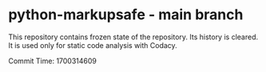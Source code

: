 # python-markupsafe - main branch

This repository contains frozen state of the repository.
Its history is cleared. It is used only for static code
analysis with Codacy.

Commit Time: 1700314609
